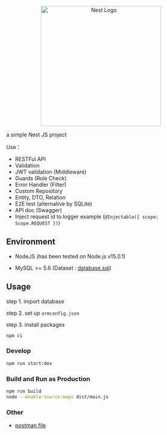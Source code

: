 <p align="center">
  <img src="https://nestjs.com/img/logo_text.svg" width="320" alt="Nest Logo" />
</p>

a simple Nest JS project

Use：
- RESTFul API
- Validation
- JWT validation (Middleware)
- Guards (Role Check)
- Error Handler (Filter)
- Custom Repository
- Entity, DTO, Relation
- E2E test (alternative by SQLite)
- API doc (Swagger)
- Inject request id to logger example (`@Injectable({ scope: Scope.REQUEST })`)

## Environment

- NodeJS (has been tested on Node.js v15.0.1)

- MySQL >= 5.6 (Dataset : [database.sql](./other/database.sql))

## Usage

step 1. import database

step 2. set up `ormconfig.json`

step 3. install packages

```sh
npm ci
```

### Develop

```sh
npm run start:dev
```

### Build and Run as Production

```sh
npm run build
node --enable-source-maps dist/main.js
```

### Other

- [postman file](./other/postman_collection.json)

